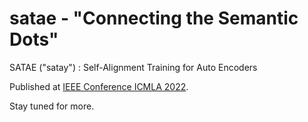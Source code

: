 # satae - "Connecting the Semantic Dots"
SATAE ("satay") : Self-Alignment Training for Auto Encoders

Published at [IEEE Conference ICMLA 2022](https://www.icmla-conference.org/icmla22/).

Stay tuned for more.
